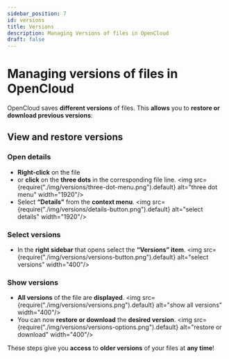 ```yaml
---
sidebar_position: 7
id: versions
title: Versions
description: Managing Versions of files in OpenCloud
draft: false
---
```


# Managing versions of files in OpenCloud

OpenCloud saves **different versions** of files. This **allows** you to **restore or download previous versions**:

## View and restore versions

### Open details

- **Right-click** on the file
- or **click** on the **three dots** in the corresponding file line.
  <img src={require("./img/versions/three-dot-menu.png").default} alt="three dot menu" width="1920"/>
- Select **“Details”** from the **context menu**.
  <img src={require("./img/versions/details-button.png").default} alt="select details" width="1920"/>

### Select versions

- In the **right sidebar** that opens select the **“Versions” item**.
  <img src={require("./img/versions/versions-button.png").default} alt="select versions" width="400"/>

### Show versions

- **All versions** of the file are **displayed**.
  <img src={require("./img/versions/versions.png").default} alt="show all versions" width="400"/>
- You can now **restore or download** the **desired version**.
  <img src={require("./img/versions/versions-options.png").default} alt="restore or download" width="400"/>

These steps give you **access** to **older versions** of your files at **any time**!
